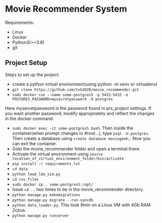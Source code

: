 # Movie Recommender System

Requirements:
- Linux
- Docker
- Python3(>=3.8)
- git

## Project Setup
Steps to set up the project:
- create a python virtual environment(using python -m venv or virtualenv) 
- `git clone https://github.com/txh2020/movie_recommender.git`
- `sudo docker run --name some-postgres5 -p 5432:5432 -e POSTGRES_PASSWORD=mysecretpassword -d postgres`
 
Here mysecretpassword is the password found in prs_project settings. If you want another password, modify appropriately and reflect the changes in the docker command.
- `sudo docker exec -it some-postgres5 bash`. Then inside the container(when prompt changes to #root...), type `psql -U postgres`. Then create a database using `create database moviegeek;`. Now you can exit the container.
- Goto the movie_recommender folder and open a terminal there.
- Activate the virtual environment using `source location_of_virtual_environment_folder/bin/activate`
- `pip install -r requirements.txt`
- `cd data`
- `python load_lda_sim.py`
- `cd csv_files`
- `sudo docker cp . some-postgres5:/opt/`
- Issue `cd ..` two times to be in the movie_recommender directory.
- `python manage.py makemigrations`
- `python manage.py migrate --run-syncdb`
- `python data_loader.py`. This took 9min on a Linux VM with 4Gb RAM 2cpus.
- `python manage.py runserver` 
 
